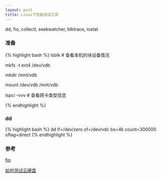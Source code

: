 ```yaml
---
layout: post
title: Linux下性能测试工具
---
```

dd, fio, collectl, seekwatcher, blktrace, iostat

### 准备
{% highlight bash %}
lsblk # 查看本机的块设备情况

mkfs -t ext4 /dev/vdb

mkdir /mnt/vdb

mount /dev/vdb /mnt/vdb

lspci -vvv # 查看网卡类型信息

{% endhighlight %}

### dd
{% highlight bash %}
dd if=/dev/zero of=/dev/vdc bs=4k count=300000 oflag=direct
{% endhighlight %}



### 参考
[fio](http://blog.yufeng.info/archives/tag/fio)

[如何测试云硬盘](https://www.ustack.com/blog/how-benchmark-ebs/)
